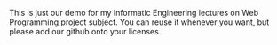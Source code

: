 This is just our demo for my Informatic Engineering lectures on Web Programming project subject. You can reuse it whenever you want, but please add our github onto your licenses..
